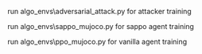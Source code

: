 run algo_envs\adversarial_attack.py for attacker training

run algo_envs\sappo_mujoco.py for sappo agent training

run algo_envs\ppo_mujoco.py for vanilla agent training
